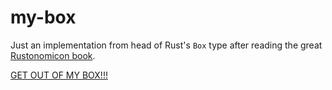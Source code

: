 # my-box

Just an implementation from head of Rust's `Box` type after reading the great [Rustonomicon book](https://doc.rust-lang.org/nomicon/send-and-sync.html).

[GET OUT OF MY BOX!!!](https://youtu.be/VaAHN3aMRqk?t=79)
